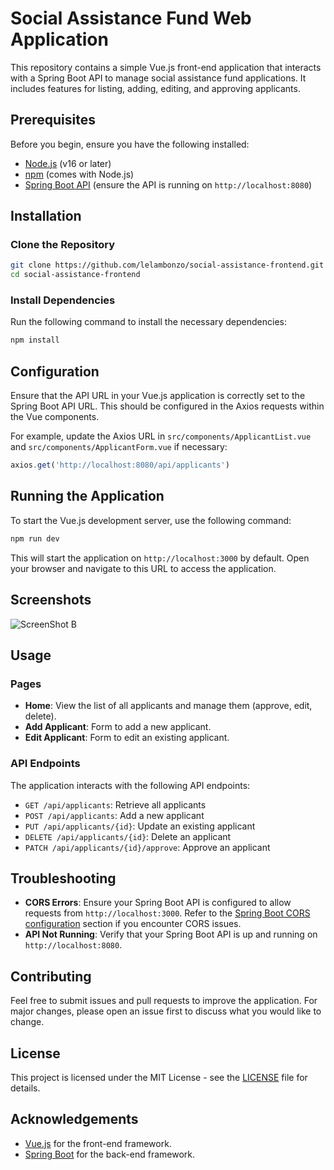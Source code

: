# Social Assistance Fund Web Application

This repository contains a simple Vue.js front-end application that interacts with a Spring Boot API to manage social assistance fund applications. It includes features for listing, adding, editing, and approving applicants.

## Prerequisites

Before you begin, ensure you have the following installed:

- [Node.js](https://nodejs.org/) (v16 or later)
- [npm](https://www.npmjs.com/) (comes with Node.js)
- [Spring Boot API](#spring-boot-api) (ensure the API is running on `http://localhost:8080`)

## Installation

### Clone the Repository

```bash
git clone https://github.com/lelambonzo/social-assistance-frontend.git
cd social-assistance-frontend
```

### Install Dependencies

Run the following command to install the necessary dependencies:

```bash
npm install
```

## Configuration

Ensure that the API URL in your Vue.js application is correctly set to the Spring Boot API URL. This should be configured in the Axios requests within the Vue components.

For example, update the Axios URL in `src/components/ApplicantList.vue` and `src/components/ApplicantForm.vue` if necessary:

```js
axios.get('http://localhost:8080/api/applicants')
```

## Running the Application

To start the Vue.js development server, use the following command:

```bash
npm run dev
```

This will start the application on `http://localhost:3000` by default. Open your browser and navigate to this URL to access the application.

## Screenshots

![ScreenShot B](https://github.com/user-attachments/assets/c432f86e-3f26-4db8-9766-cb3a02c13a1e)

## Usage

### Pages

- **Home**: View the list of all applicants and manage them (approve, edit, delete).
- **Add Applicant**: Form to add a new applicant.
- **Edit Applicant**: Form to edit an existing applicant.

### API Endpoints

The application interacts with the following API endpoints:

- `GET /api/applicants`: Retrieve all applicants
- `POST /api/applicants`: Add a new applicant
- `PUT /api/applicants/{id}`: Update an existing applicant
- `DELETE /api/applicants/{id}`: Delete an applicant
- `PATCH /api/applicants/{id}/approve`: Approve an applicant

## Troubleshooting

- **CORS Errors**: Ensure your Spring Boot API is configured to allow requests from `http://localhost:3000`. Refer to the [Spring Boot CORS configuration](#cors-configuration) section if you encounter CORS issues.
- **API Not Running**: Verify that your Spring Boot API is up and running on `http://localhost:8080`.

## Contributing

Feel free to submit issues and pull requests to improve the application. For major changes, please open an issue first to discuss what you would like to change.

## License

This project is licensed under the MIT License - see the [LICENSE](LICENSE) file for details.

## Acknowledgements

- [Vue.js](https://vuejs.org/) for the front-end framework.
- [Spring Boot](https://spring.io/projects/spring-boot) for the back-end framework.
